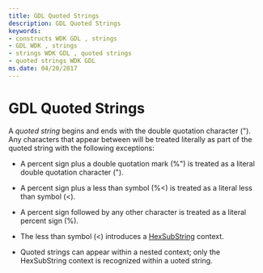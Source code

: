 ```yaml
---
title: GDL Quoted Strings
description: GDL Quoted Strings
keywords:
- constructs WDK GDL , strings
- GDL WDK , strings
- strings WDK GDL , quoted strings
- quoted strings WDK GDL
ms.date: 04/20/2017
---
```


# GDL Quoted Strings


A *quoted string* begins and ends with the double quotation character ("). Any characters that appear between will be treated literally as part of the quoted string with the following exceptions:

-   A percent sign plus a double quotation mark (%") is treated as a literal double quotation character (").

-   A percent sign plus a less than symbol (%&lt;) is treated as a literal less than symbol (&lt;).

-   A percent sign followed by any other character is treated as a literal percent sign (%).

-   The less than symbol (&lt;) introduces a [HexSubString](gdl-hexsubstrings.md) context.

-   Quoted strings can appear within a nested context; only the HexSubString context is recognized within a uoted string.

 

 




